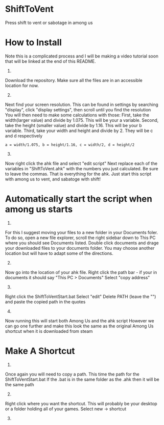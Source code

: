 # ShiftToVent
Press shift to vent or sabotage in among us

# How to Install
Note this is a complicated process and I will be making a video tutorial soon that will be linked at the end of this README.

1)
  Download the repository. Make sure all the files are in an accessible location for now.
  
2)
  Next find your screen resolution.
  This can be found in settings by searching "display", click "display settings", then scroll until you find the resolution
  You will then need to make some calculations with those:
    First, take the width(larger value) and divide by 1.075. This will be your a variable.
    Second, take the height (smaller value) and divide by 1.16. This will be your b variable.
    Third, take your width and height and divide by 2. They will be c and d respectively
    
    a = width/1.075, b = height/1.16, c = width/2, d = height/2

3) 
  Now right click the ahk file and select "edit script"
  Next replace each of the variables in "ShiftToVent.ahk" with the numbers you just calculated. Be sure to leave the commas.
  That is everything for the ahk. Just start this script with among us to vent, and sabatoge with shift!

# Automatically start the script when among us starts

1) 
  For this I suggest moving your files to a new folder in your Documents foler. 
  To do so, open a new file explorer, scroll the right sidebar down to This PC where you should see Documents listed.
  Double click documents and drage your downloaded files to your documents folder.
  You may choose another location but will have to adapt some of the directions.

2) 
  Now go into the location of your ahk file. 
  Right click the path bar - if your in documents it should say "This PC > Documents"
  Select "copy address"

3)
  Right click the ShiftToVentStart.bat
  Select "edit"
  Delete PATH (leave the "") and paste the copied path in the quotes

4) 
  Now running this will start both Among Us and the ahk script
  However we can go one further and make this look the same as the original Among Us shortcut when it is downloaded from steam
  
# Make A Shortcut
1) 
  Once again you will need to copy a path. This time the path for the ShiftToVentStart.bat
  If the .bat is in the same folder as the .ahk then it will be the same path
  
2) 
  Right click where you want the shortcut. This will probably be your desktop or a folder holding all of your games. 
  Select new -> shortcut
  
3) 
